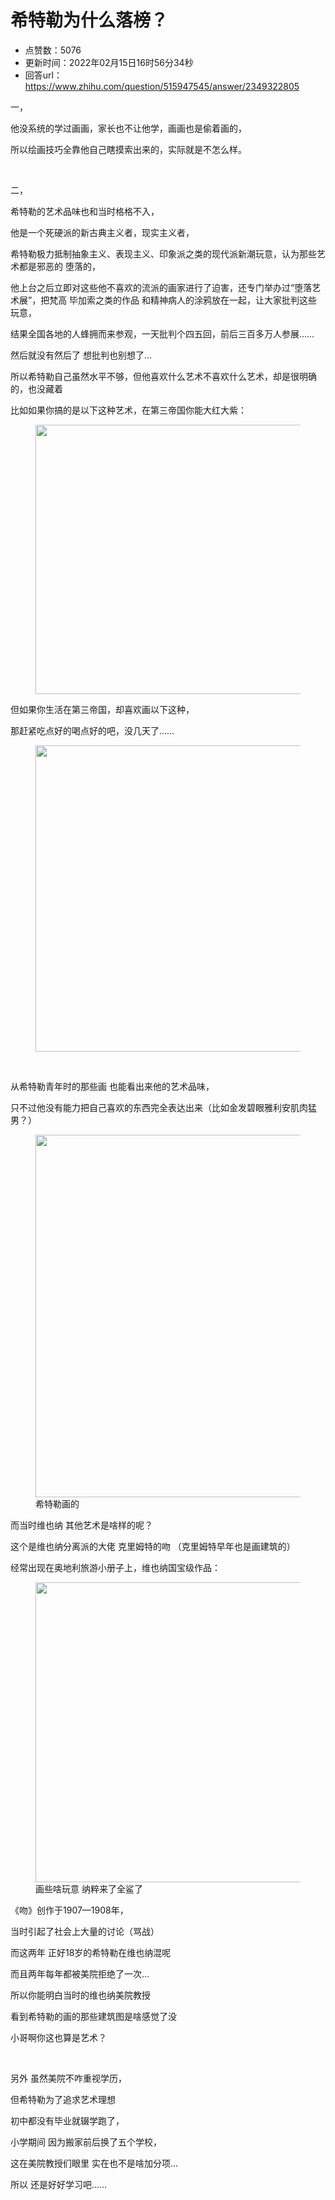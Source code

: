 # 希特勒为什么落榜？
- 点赞数：5076
- 更新时间：2022年02月15日16时56分34秒
- 回答url：https://www.zhihu.com/question/515947545/answer/2349322805
<body>
 <p data-pid="FbqoPkI0">一，</p>
 <p data-pid="x0Mhrrnx">他没系统的学过画画，家长也不让他学，画画也是偷着画的，</p>
 <p data-pid="7KuThbdj">所以绘画技巧全靠他自己瞎摸索出来的，实际就是不怎么样。</p>
 <p class="ztext-empty-paragraph"><br></p>
 <p data-pid="GRrHuzx7">二，</p>
 <p data-pid="Hy_ux_ex">希特勒的艺术品味也和当时格格不入，</p>
 <p data-pid="coikFSW4">他是一个死硬派的新古典主义者，现实主义者，</p>
 <p data-pid="LhOz4AeA">希特勒极力抵制抽象主义、表现主义、印象派之类的现代派新潮玩意，认为那些艺术都是邪恶的 堕落的，</p>
 <p data-pid="XKbUKpef">他上台之后立即对这些他不喜欢的流派的画家进行了迫害，还专门举办过“堕落艺术展”，把梵高 毕加索之类的作品 和精神病人的涂鸦放在一起，让大家批判这些玩意，</p>
 <p data-pid="Ml9a5su4">结果全国各地的人蜂拥而来参观，一天批判个四五回，前后三百多万人参展……</p>
 <p data-pid="mBHAleOM">然后就没有然后了 想批判也别想了…</p>
 <p data-pid="eNyPBQJu">所以希特勒自己虽然水平不够，但他喜欢什么艺术不喜欢什么艺术，却是很明确的，也没藏着</p>
 <p data-pid="6n_o0ibm">比如如果你搞的是以下这种艺术，在第三帝国你能大红大紫：</p>
 <figure data-size="normal">
  <img src="https://pica.zhimg.com/50/v2-84eaeb13055ad0c57c79352d14cca1b3_720w.jpg?source=1940ef5c" data-rawwidth="431" data-rawheight="617" data-size="normal" data-original-token="v2-84eaeb13055ad0c57c79352d14cca1b3" data-default-watermark-src="https://pic1.zhimg.com/50/v2-b3b9e1e957e91b5a66aa0f3b021e0386_720w.jpg?source=1940ef5c" class="origin_image zh-lightbox-thumb" width="431" data-original="https://picx.zhimg.com/v2-84eaeb13055ad0c57c79352d14cca1b3_r.jpg?source=1940ef5c">
 </figure>
 <p data-pid="r6hdfSEr">但如果你生活在第三帝国，却喜欢画以下这种，</p>
 <p data-pid="uhnaDd6Q">那赶紧吃点好的喝点好的吧，没几天了……</p>
 <figure data-size="normal">
  <img src="https://picx.zhimg.com/50/v2-66a97c0872b926f80937df15524be176_720w.jpg?source=1940ef5c" data-rawwidth="490" data-rawheight="341" data-size="normal" data-original-token="v2-66a97c0872b926f80937df15524be176" data-default-watermark-src="https://picx.zhimg.com/50/v2-48e99a7950e20c89ffc94663e2c496e2_720w.jpg?source=1940ef5c" class="origin_image zh-lightbox-thumb" width="490" data-original="https://pic1.zhimg.com/v2-66a97c0872b926f80937df15524be176_r.jpg?source=1940ef5c">
 </figure>
 <p class="ztext-empty-paragraph"><br></p>
 <p data-pid="iAN4MXLS">从希特勒青年时的那些画 也能看出来他的艺术品味，</p>
 <p data-pid="hxIL0ym8">只不过他没有能力把自己喜欢的东西完全表达出来（比如金发碧眼雅利安肌肉猛男？）</p>
 <figure data-size="normal">
  <img src="https://pic1.zhimg.com/50/v2-ba79e16b6a45b5bf7469185db69c4256_720w.jpg?source=1940ef5c" data-rawwidth="580" data-rawheight="442" data-size="normal" data-original-token="v2-ba79e16b6a45b5bf7469185db69c4256" data-default-watermark-src="https://picx.zhimg.com/50/v2-88232860349c3aad241df922c15a59cb_720w.jpg?source=1940ef5c" class="origin_image zh-lightbox-thumb" width="580" data-original="https://pica.zhimg.com/v2-ba79e16b6a45b5bf7469185db69c4256_r.jpg?source=1940ef5c">
  <figcaption>
   希特勒画的
  </figcaption>
 </figure>
 <p data-pid="ShoMLZ21">而当时维也纳 其他艺术是啥样的呢？</p>
 <p data-pid="lLJIQ7IS">这个是维也纳分离派的大佬 克里姆特的吻 （克里姆特早年也是画建筑的）</p>
 <p data-pid="vnFzJ31r">经常出现在奥地利旅游小册子上，维也纳国宝级作品：</p>
 <figure data-size="normal">
  <img src="https://pic1.zhimg.com/50/v2-5c3aa7f0a0e9571f76cac5209c4fda1d_720w.jpg?source=1940ef5c" data-rawwidth="480" data-rawheight="480" data-size="normal" data-original-token="v2-5c3aa7f0a0e9571f76cac5209c4fda1d" data-default-watermark-src="https://picx.zhimg.com/50/v2-e9a9bd1da45dd161a82fc66fb325b70e_720w.jpg?source=1940ef5c" class="origin_image zh-lightbox-thumb" width="480" data-original="https://pic1.zhimg.com/v2-5c3aa7f0a0e9571f76cac5209c4fda1d_r.jpg?source=1940ef5c">
  <figcaption>
   画些啥玩意 纳粹来了全鲨了
  </figcaption>
 </figure>
 <p data-pid="fjBDDX4X">《吻》创作于1907—1908年，</p>
 <p data-pid="2IPoNeUU">当时引起了社会上大量的讨论（骂战）</p>
 <p data-pid="w2nvpZ0Q">而这两年 正好18岁的希特勒在维也纳混呢</p>
 <p data-pid="7icKavXa">而且两年每年都被美院拒绝了一次…</p>
 <p data-pid="r_IeCIDy">所以你能明白当时的维也纳美院教授</p>
 <p data-pid="HwXYrSMA">看到希特勒的画的那些建筑图是啥感觉了没</p>
 <p data-pid="-QDn9ha0">小哥啊你这也算是艺术？</p>
 <p class="ztext-empty-paragraph"><br></p>
 <p data-pid="VRlZnKDn">另外 虽然美院不咋重视学历，</p>
 <p data-pid="HZAueqpm">但希特勒为了追求艺术理想</p>
 <p data-pid="jRV4te5s">初中都没有毕业就辍学跑了，</p>
 <p data-pid="9mKzsj0r">小学期间 因为搬家前后换了五个学校，</p>
 <p data-pid="VhEMAuML">这在美院教授们眼里 实在也不是啥加分项…</p>
 <p data-pid="y8ptvFXf">所以 还是好好学习吧……</p>
 <p></p>
</body>